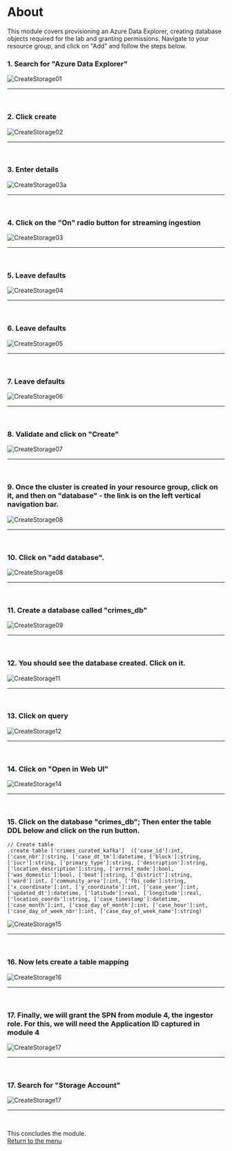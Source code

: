 

# About

This module covers provisioning an Azure Data Explorer, creating database objects required for the lab and granting permissions.  Navigate to your resource group, and click on "Add" and follow the steps below.<br>

### 1. Search for "Azure Data Explorer"
![CreateStorage01](images/05-adx-01.png)
<br>
<hr>
<br>

### 2. Click create
![CreateStorage02](images/05-adx-02.png)
<br>
<hr>
<br>

### 3. Enter details
![CreateStorage03a](images/05-adx-03a.png)
<br>
<hr>
<br>

### 4. Click on the "On" radio button for streaming ingestion
![CreateStorage03](images/05-adx-03.png)
<br>
<hr>
<br>

### 5. Leave defaults
![CreateStorage04](images/05-adx-04.png)
<br>
<hr>
<br>

### 6. Leave defaults
![CreateStorage05](images/05-adx-05.png)
<br>
<hr>
<br>

### 7. Leave defaults
![CreateStorage06](images/05-adx-06.png)
<br>
<hr>
<br>

### 8. Validate and click on "Create"
![CreateStorage07](images/05-adx-07.png)
<br>
<hr>
<br>

### 9. Once the cluster is created in your resource group, click on it, and then on "database" - the link is on the left vertical navigation bar.  
![CreateStorage08](images/05-adx-10.png)
<br>
<hr>
<br>

### 10. Click on "add database".
![CreateStorage08](images/05-adx-08.png)
<br>
<hr>
<br>

### 11. Create a database called "crimes_db"
![CreateStorage09](images/05-adx-09.png)
<br>
<hr>
<br>


### 12. You should see the database created.  Click on it.
![CreateStorage11](images/05-adx-11.png)
<br>
<hr>
<br>


### 13. Click on query
![CreateStorage12](images/05-adx-12.png)
<br>
<hr>
<br>


### 14. Click on "Open in Web UI"
![CreateStorage14](images/05-adx-14.png)
<br>
<hr>
<br>


### 15. Click on the database "crimes_db"; Then enter the table DDL below and click on the run button.

```
// Create table
.create table ['crimes_curated_kafka']  (['case_id']:int, ['case_nbr']:string, ['case_dt_tm']:datetime, ['block']:string, ['iucr']:string, ['primary_type']:string, ['description']:string, ['location_description']:string, ['arrest_made']:bool, ['was_domestic']:bool, ['beat']:string, ['district']:string, ['ward']:int, ['community_area']:int, ['fbi_code']:string, ['x_coordinate']:int, ['y_coordinate']:int, ['case_year']:int, ['updated_dt']:datetime, ['latitude']:real, ['longitude']:real, ['location_coords']:string, ['case_timestamp']:datetime, ['case_month']:int, ['case_day_of_month']:int, ['case_hour']:int, ['case_day_of_week_nbr']:int, ['case_day_of_week_name']:string)
```

![CreateStorage15](images/05-adx-15.png)
<br>
<hr>
<br>


### 16. Now lets create a table mapping
![CreateStorage16](images/05-adx-16.png)
<br>
<hr>
<br>


### 17. Finally, we will grant the SPN from module 4, the ingestor role.  For this, we will need the Application ID captured in module 4
![CreateStorage17](images/05-adx-17.png)
<br>
<hr>
<br>


### 17. Search for "Storage Account"
![CreateStorage17](images/05-adx-17.png)
<br>
<hr>
<br>



This concludes the module.<br>
[Return to the menu](https://github.com/anagha-microsoft/adx-kafkaConnect-hol/tree/master/hdi-standalone-nonesp#lets-get-started)
